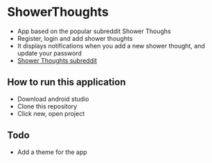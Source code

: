 # ShowerThoughts

- App based on the popular subreddit Shower Thoughs
- Register, login and add shower thoughts
- It displays notifications when you add a new shower thought, and update your password
- [Shower Thoughts subreddit](https://www.reddit.com/r/showerthoughts)

## How to run this application
-   Download android studio
-   Clone this repository
-   Click new, open project

## Todo
-   Add a theme for the app
